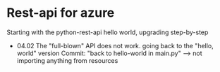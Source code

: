# Rest-api for azure

Starting with the python-rest-api hello world, upgrading step-by-step

- 04.02 The "full-blown" API does not work. going back to the "hello, world" version
Commit: "back to hello-world in main.py" --> not importing anything from resources
